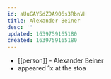```yaml
---
id: aUuGAY5dZDA906s3RbnVH
title: Alexander Beiner
desc: ''
updated: 1639759165180
created: 1639759165180
---
```



- [[person]] - Alexander Beiner
- appeared 1x at the stoa
